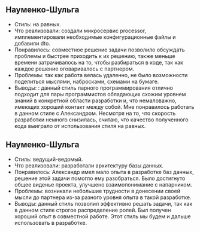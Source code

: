 ## Науменко-Шульга
* Стиль: на равных.
* Что реализовали: создали микросервис processor, имплементировали необходимые конфигурационные файлы и добавили dto.
* Понравилось: совместное решение задачи позволило обсуждать проблемы и быстрее приходить к их решению, также меньше времени затрачивалось на то, чтобы разбираться в коде, так как каждое решение оговаривалось с партнером.
* Проблемы: так как работа велась удаленно, не было возможности поделиться мыслями, набросками, схемами на бумаге.
* Выводы: : данный стиль парного программирования отлично подходит для пары программистов обладающих схожим уровнем знаний в конкретной области разработки и, что немаловажно, имеющих хороший контакт между собой. Мне понравилось работать в данном стиле с Александром. Несмотря на то, что скорость разработки немного снизилась, считаю, что качество полученного кода выиграло от использования стиля на равных.


## Науменко-Шульга
* Стиль: ведущий-ведомый.
* Что реализовали: разработали архитектуру базы данных.
* Понравилось: Александр имел мало опыта в разработке баз данных, решение этой задачи помогло ему разобраться. Было достигнуто общее виденье проекта, улучшено взаимопонимание с напарником.
* Проблемы: возникали небольшие трудности в донесении своей мысли до партнера из-за разного уровня опыта в такой разработке.
* Выводы: данный стиль позволил эффективно решать задачи, так как в данном стиле строгое распределение ролей. Был получен хороший опыт в совместной работе. Этот стиль мы будем и дальше использовать в разработке.
